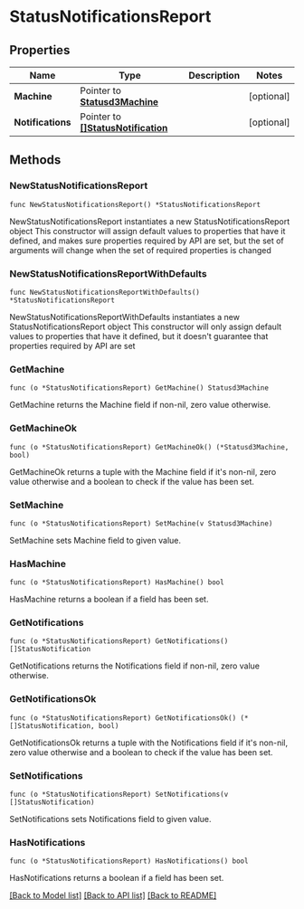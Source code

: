 # StatusNotificationsReport

## Properties

Name | Type | Description | Notes
------------ | ------------- | ------------- | -------------
**Machine** | Pointer to [**Statusd3Machine**](Statusd3Machine.md) |  | [optional] 
**Notifications** | Pointer to [**[]StatusNotification**](StatusNotification.md) |  | [optional] 

## Methods

### NewStatusNotificationsReport

`func NewStatusNotificationsReport() *StatusNotificationsReport`

NewStatusNotificationsReport instantiates a new StatusNotificationsReport object
This constructor will assign default values to properties that have it defined,
and makes sure properties required by API are set, but the set of arguments
will change when the set of required properties is changed

### NewStatusNotificationsReportWithDefaults

`func NewStatusNotificationsReportWithDefaults() *StatusNotificationsReport`

NewStatusNotificationsReportWithDefaults instantiates a new StatusNotificationsReport object
This constructor will only assign default values to properties that have it defined,
but it doesn't guarantee that properties required by API are set

### GetMachine

`func (o *StatusNotificationsReport) GetMachine() Statusd3Machine`

GetMachine returns the Machine field if non-nil, zero value otherwise.

### GetMachineOk

`func (o *StatusNotificationsReport) GetMachineOk() (*Statusd3Machine, bool)`

GetMachineOk returns a tuple with the Machine field if it's non-nil, zero value otherwise
and a boolean to check if the value has been set.

### SetMachine

`func (o *StatusNotificationsReport) SetMachine(v Statusd3Machine)`

SetMachine sets Machine field to given value.

### HasMachine

`func (o *StatusNotificationsReport) HasMachine() bool`

HasMachine returns a boolean if a field has been set.

### GetNotifications

`func (o *StatusNotificationsReport) GetNotifications() []StatusNotification`

GetNotifications returns the Notifications field if non-nil, zero value otherwise.

### GetNotificationsOk

`func (o *StatusNotificationsReport) GetNotificationsOk() (*[]StatusNotification, bool)`

GetNotificationsOk returns a tuple with the Notifications field if it's non-nil, zero value otherwise
and a boolean to check if the value has been set.

### SetNotifications

`func (o *StatusNotificationsReport) SetNotifications(v []StatusNotification)`

SetNotifications sets Notifications field to given value.

### HasNotifications

`func (o *StatusNotificationsReport) HasNotifications() bool`

HasNotifications returns a boolean if a field has been set.


[[Back to Model list]](../README.md#documentation-for-models) [[Back to API list]](../README.md#documentation-for-api-endpoints) [[Back to README]](../README.md)


